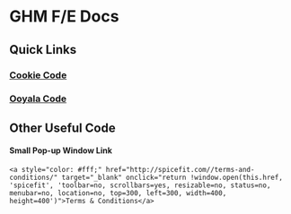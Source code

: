 # GHM F/E Docs


## Quick Links
### [Cookie Code](/cookie.md)
### [Ooyala Code](/ooyala.md)


## Other Useful Code

#### Small Pop-up Window Link
```
<a style="color: #fff;" href="http://spicefit.com//terms-and-conditions/" target="_blank" onclick="return !window.open(this.href, 'spicefit', 'toolbar=no, scrollbars=yes, resizable=no, status=no, menubar=no, location=no, top=300, left=300, width=400, height=400')">Terms & Conditions</a>
```
